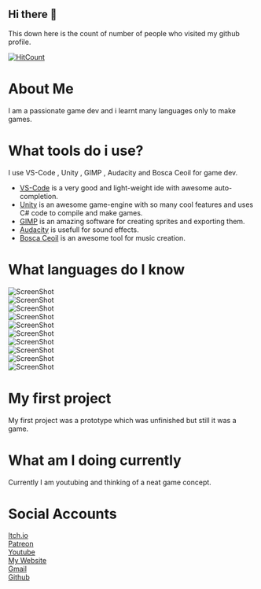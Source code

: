 ## Hi there 👋

This down here is the count of number of people who visited my github profile. 

[![HitCount](http://hits.dwyl.com/NrdyBhu1/NrdyBhu1.svg)](#)

# About Me
I am a passionate game dev and i learnt many languages only to make games.

# What tools do i use?
I use VS-Code , Unity , GIMP , Audacity and Bosca Ceoil for game dev.
- [VS-Code](https://code.visualstudio.com) is a very good and light-weight ide with awesome auto-completion.
- [Unity](https://unity3d.com)  is an awesome game-engine with so many cool features and uses C# code to compile and make games.
- [GIMP](https://gimp.org) is an amazing software for creating sprites and exporting them.
- [Audacity](https://audacityteam.org) is usefull for sound effects.
- [Bosca Ceoil](https://boscaceoil.net) is an awesome tool for music creation.

# What languages do I know

![ScreenShot](https://raster.shields.io/badge/python-90%25-green.png) \
![ScreenShot](https://raster.shields.io/badge/html-80%25-important.png) \
![ScreenShot](https://raster.shields.io/badge/css-50%25-informational.png) \
![ScreenShot](https://raster.shields.io/badge/javascript-70%25-yellow.png) \
![ScreenShot](https://raster.shields.io/badge/brainf-100%25-ff69b4.png) \
![ScreenShot](https://raster.shields.io/badge/rust-70%25-red.png) \
![ScreenShot](https://raster.shields.io/badge/java-80%25-critical.png) \
![ScreenShot](https://raster.shields.io/badge/csharp-80%25-success.png) \
![ScreenShot](https://raster.shields.io/badge/cpp-20%25-inactive.png) \
![ScreenShot](https://raster.shields.io/badge/cg-80%25-blueviolet.png)

# My first project
My first project was a prototype which was unfinished but still it was a game.

# What am I doing currently
Currently I am youtubing and thinking of a neat game concept.


# Social Accounts
[Itch.io](https://nrdybhu1.itch.io/) \
[Patreon](https://patreon.com/NrdyBhu1) \
[Youtube](https://www.youtube.com/channel/UCoPBq4YveNbsHkg4Rd9AXXQ) \
[My Website](https://nrdybhu1.github.io/) \
[Gmail](nrdybhu1.queries@gmail.com) \
[Github](https://github.com/NrdyBhu1) 
